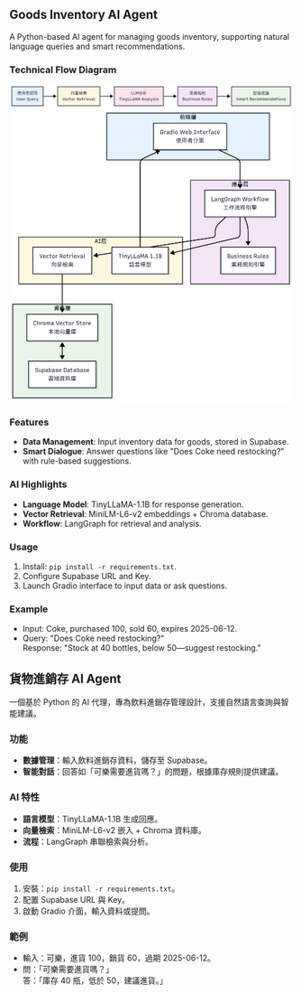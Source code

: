 ## Goods Inventory AI Agent

A Python-based AI agent for managing goods inventory, supporting natural language queries and smart recommendations.
### Technical Flow Diagram
![Technical Flow Diagram 1](./Mermaid%20Chart1.png)
![Technical Flow Diagram 2](./Mermaid%20Chart2.png)
### Features
- **Data Management**: Input inventory data for goods, stored in Supabase.
- **Smart Dialogue**: Answer questions like "Does Coke need restocking?" with rule-based suggestions.

### AI Highlights
- **Language Model**: TinyLLaMA-1.1B for response generation.
- **Vector Retrieval**: MiniLM-L6-v2 embeddings + Chroma database.
- **Workflow**: LangGraph for retrieval and analysis.

### Usage
1. Install: `pip install -r requirements.txt`.
2. Configure Supabase URL and Key.
3. Launch Gradio interface to input data or ask questions.

### Example
- Input: Coke, purchased 100, sold 60, expires 2025-06-12.
- Query: "Does Coke need restocking?"  
  Response: "Stock at 40 bottles, below 50—suggest restocking."




## 貨物進銷存 AI Agent

一個基於 Python 的 AI 代理，專為飲料進銷存管理設計，支援自然語言查詢與智能建議。

### 功能
- **數據管理**：輸入飲料進銷存資料，儲存至 Supabase。
- **智能對話**：回答如「可樂需要進貨嗎？」的問題，根據庫存規則提供建議。

### AI 特性
- **語言模型**：TinyLLaMA-1.1B 生成回應。
- **向量檢索**：MiniLM-L6-v2 嵌入 + Chroma 資料庫。
- **流程**：LangGraph 串聯檢索與分析。

### 使用
1. 安裝：`pip install -r requirements.txt`。
2. 配置 Supabase URL 與 Key。
3. 啟動 Gradio 介面，輸入資料或提問。

### 範例
- 輸入：可樂，進貨 100，銷貨 60，過期 2025-06-12。
- 問：「可樂需要進貨嗎？」  
  答：「庫存 40 瓶，低於 50，建議進貨。」



